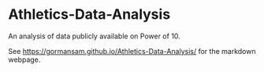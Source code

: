 # Athletics-Data-Analysis
An analysis of data publicly available on Power of 10.

See https://gormansam.github.io/Athletics-Data-Analysis/ for the markdown webpage.
